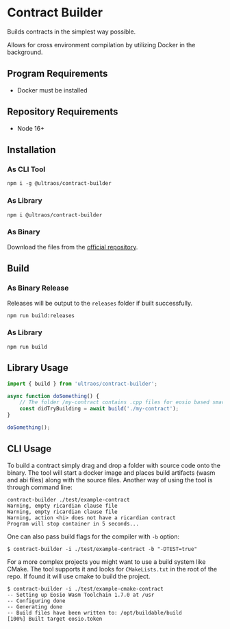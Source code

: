 # Contract Builder

Builds contracts in the simplest way possible.

Allows for cross environment compilation by utilizing Docker in the background.

## Program Requirements

-   Docker must be installed

## Repository Requirements

-   Node 16+

## Installation

### As CLI Tool

```
npm i -g @ultraos/contract-builder
```

### As Library

```
npm i @ultraos/contract-builder
```

### As Binary

Download the files from the [official repository](https://github.com/ultraio/contract-builder/releases).

## Build

### As Binary Release

Releases will be output to the `releases` folder if built successfully.

```
npm run build:releases
```

### As Library

```
npm run build
```

## Library Usage

```ts
import { build } from 'ultraos/contract-builder';

async function doSomething() {
    // The folder /my-contract contains .cpp files for eosio based smart contracts
    const didTryBuilding = await build('./my-contract');
}

doSomething();
```

## CLI Usage

To build a contract simply drag and drop a folder with source code onto the binary. The tool will start a docker image and places build artifacts (wasm and abi files) along with the source files. Another way of using the tool is through command line:

```
contract-builder ./test/example-contract
Warning, empty ricardian clause file
Warning, empty ricardian clause file
Warning, action <hi> does not have a ricardian contract
Program will stop container in 5 seconds...
```

One can also pass build flags for the compiler with `-b` option:

```
$ contract-builder -i ./test/example-contract -b "-DTEST=true"
```

For a more complex projects you might want to use a build system like CMake. The tool supports it and looks for `CMakeLists.txt` in the root of the repo. If found it will use cmake to build the project.

```
$ contract-builder -i ./test/example-cmake-contract
-- Setting up Eosio Wasm Toolchain 1.7.0 at /usr
-- Configuring done
-- Generating done
-- Build files have been written to: /opt/buildable/build
[100%] Built target eosio.token
```
